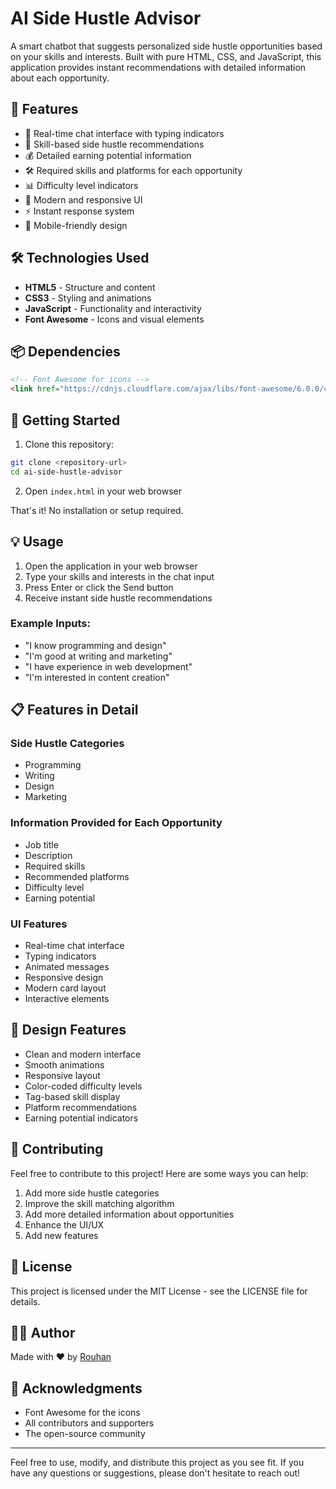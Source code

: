   # AI Side Hustle Advisor

A smart chatbot that suggests personalized side hustle opportunities based on your skills and interests. Built with pure HTML, CSS, and JavaScript, this application provides instant recommendations with detailed information about each opportunity.

## 🌟 Features

- 🚀 Real-time chat interface with typing indicators
- 🎯 Skill-based side hustle recommendations
- 💰 Detailed earning potential information
- 🛠️ Required skills and platforms for each opportunity
- 📊 Difficulty level indicators
- 🎨 Modern and responsive UI
- ⚡ Instant response system
- 📱 Mobile-friendly design

## 🛠️ Technologies Used

- **HTML5** - Structure and content
- **CSS3** - Styling and animations
- **JavaScript** - Functionality and interactivity
- **Font Awesome** - Icons and visual elements

## 📦 Dependencies

```html
<!-- Font Awesome for icons -->
<link href="https://cdnjs.cloudflare.com/ajax/libs/font-awesome/6.0.0/css/all.min.css" rel="stylesheet">
```

## 🚀 Getting Started

1. Clone this repository:
```bash
git clone <repository-url>
cd ai-side-hustle-advisor
```

2. Open `index.html` in your web browser

That's it! No installation or setup required.

## 💡 Usage

1. Open the application in your web browser
2. Type your skills and interests in the chat input
3. Press Enter or click the Send button
4. Receive instant side hustle recommendations

### Example Inputs:
- "I know programming and design"
- "I'm good at writing and marketing"
- "I have experience in web development"
- "I'm interested in content creation"

## 📋 Features in Detail

### Side Hustle Categories
- Programming
- Writing
- Design
- Marketing

### Information Provided for Each Opportunity
- Job title
- Description
- Required skills
- Recommended platforms
- Difficulty level
- Earning potential

### UI Features
- Real-time chat interface
- Typing indicators
- Animated messages
- Responsive design
- Modern card layout
- Interactive elements

## 🎨 Design Features

- Clean and modern interface
- Smooth animations
- Responsive layout
- Color-coded difficulty levels
- Tag-based skill display
- Platform recommendations
- Earning potential indicators

## 🤝 Contributing

Feel free to contribute to this project! Here are some ways you can help:

1. Add more side hustle categories
2. Improve the skill matching algorithm
3. Add more detailed information about opportunities
4. Enhance the UI/UX
5. Add new features

## 📝 License

This project is licensed under the MIT License - see the LICENSE file for details.

## 👨‍💻 Author

Made with ❤️ by [Rouhan](https://github.com/Rouhanrouf)

## 🙏 Acknowledgments

- Font Awesome for the icons
- All contributors and supporters
- The open-source community

---

Feel free to use, modify, and distribute this project as you see fit. If you have any questions or suggestions, please don't hesitate to reach out!
